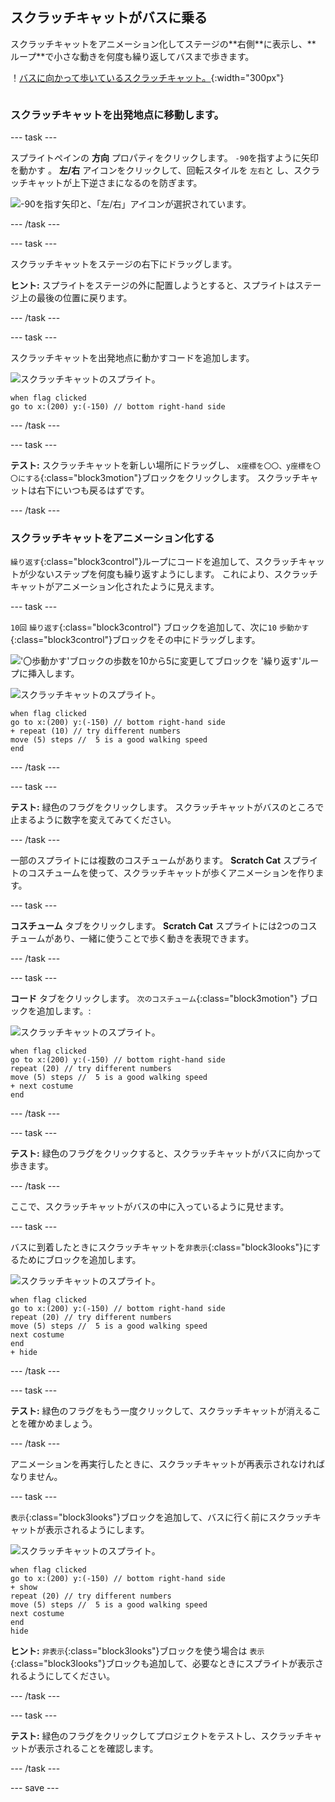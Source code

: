## スクラッチキャットがバスに乗る

<div style="display: flex; flex-wrap: wrap">
<div style="flex-basis: 200px; flex-grow: 1; margin-right: 15px;">
スクラッチキャットをアニメーション化してステージの**右側**に表示し、**ループ**で小さな動きを何度も繰り返してバスまで歩きます。 
</div>
<div>

！[バスに向かって歩いているスクラッチキャット。](images/cat-catches-bus.png){:width="300px"}

</div>
</div>

### スクラッチキャットを出発地点に移動します。

--- task ---

スプライトペインの **方向** プロパティをクリックします。 `-90`を指すように矢印を動かす 。 **左/右** アイコンをクリックして、回転スタイルを `左右`と し、スクラッチキャットが上下逆さまになるのを防ぎます。

![-90を指す矢印と、「左/右」アイコンが選択されています。](images/sprite-pane-direction.png)

--- /task ---


--- task ---

スクラッチキャットをステージの右下にドラッグします。

**ヒント:** スプライトをステージの外に配置しようとすると、スプライトはステージ上の最後の位置に戻ります。

--- /task ---

--- task ---

スクラッチキャットを出発地点に動かすコードを追加します。

![スクラッチキャットのスプライト。](images/scratch-cat-sprite.png)

```blocks3
when flag clicked
go to x:(200) y:(-150) // bottom right-hand side
```

--- /task ---

--- task ---

**テスト:** スクラッチキャットを新しい場所にドラッグし、 `x座標を〇〇、y座標を〇〇にする`{:class="block3motion"}ブロックをクリックします。 スクラッチキャットは右下にいつも戻るはずです。

--- /task ---

### スクラッチキャットをアニメーション化する

`繰り返す`{:class="block3control"}ループにコードを追加して、スクラッチキャットが少ないステップを何度も繰り返すようにします。 これにより、スクラッチキャットがアニメーション化されたように見えます。

--- task ---

`10回` `繰り返す`{:class="block3control"} ブロックを追加して、次に`10` `歩動かす`{:class="block3control"}ブロックをその中にドラッグします。

!['〇歩動かす'ブロックの歩数を10から5に変更してブロックを '繰り返す'ループに挿入します。](images/block-into-loop.gif)

![スクラッチキャットのスプライト。](images/scratch-cat-sprite.png)

```blocks3
when flag clicked
go to x:(200) y:(-150) // bottom right-hand side
+ repeat (10) // try different numbers
move (5) steps //  5 is a good walking speed
end
```

--- /task ---

--- task ---

**テスト:** 緑色のフラグをクリックします。 スクラッチキャットがバスのところで止まるように数字を変えてみてください。

--- /task ---

一部のスプライトには複数のコスチュームがあります。 **Scratch Cat** スプライトのコスチュームを使って、スクラッチキャットが歩くアニメーションを作ります。

--- task ---

**コスチューム** タブをクリックします。 **Scratch Cat** スプライトには2つのコスチュームがあり、一緒に使うことで歩く動きを表現できます。

--- /task ---

--- task ---

**コード** タブをクリックします。 `次のコスチューム`{:class="block3motion"} ブロックを追加します。:

![スクラッチキャットのスプライト。](images/scratch-cat-sprite.png)

```blocks3
when flag clicked
go to x:(200) y:(-150) // bottom right-hand side
repeat (20) // try different numbers
move (5) steps //  5 is a good walking speed
+ next costume 
end
```
--- /task ---

--- task ---

**テスト:** 緑色のフラグをクリックすると、スクラッチキャットがバスに向かって歩きます。

--- /task ---

ここで、スクラッチキャットがバスの中に入っているように見せます。

--- task ---

バスに到着したときにスクラッチキャットを`非表示`{:class="block3looks"}にするためにブロックを追加します。

![スクラッチキャットのスプライト。](images/scratch-cat-sprite.png)

```blocks3
when flag clicked
go to x:(200) y:(-150) // bottom right-hand side
repeat (20) // try different numbers
move (5) steps //  5 is a good walking speed
next costume 
end
+ hide
```

--- /task ---

--- task ---

**テスト:** 緑色のフラグをもう一度クリックして、スクラッチキャットが消えることを確かめましょう。

--- /task ---

アニメーションを再実行したときに、スクラッチキャットが再表示されなければなりません。

--- task ---

`表示`{:class="block3looks"}ブロックを追加して、バスに行く前にスクラッチキャットが表示されるようにします。

![スクラッチキャットのスプライト。](images/scratch-cat-sprite.png)

```blocks3
when flag clicked
go to x:(200) y:(-150) // bottom right-hand side
+ show
repeat (20) // try different numbers
move (5) steps //  5 is a good walking speed
next costume 
end
hide
```

**ヒント:** `非表示`{:class="block3looks"}ブロックを使う場合は `表示`{:class="block3looks"}ブロックも追加して、必要なときにスプライトが表示されるようにしてください。

--- /task ---

--- task ---

**テスト:** 緑色のフラグをクリックしてプロジェクトをテストし、スクラッチキャットが表示されることを確認します。

--- /task ---

--- save ---
